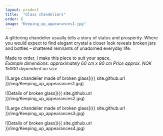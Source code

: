 ```yaml
---
layout: product
title:  "Glass chandeliers"
order: 6
image: "Keeping_up_appearances1.jpg"
---
```


A glittering chandelier usually tells a story of status and prosperity. Where you would expect to find elegant crystal a closer look reveals broken jars and bottles – shattered remnants of unadorned everyday life.

Made to order, I make this piece to suit your space.  
*Example dimensions: approximately 60 cm x 80 cm*
*Price approx. NOK 15000 dependent on size*

![Large chandelier made of broken glass]({{ site.github.url }}/img/Keeping_up_appearances1.jpg)
 
![Details of broken glass]({{ site.github.url }}/img/Keeping_up_appearances2.jpg)

![Large chandelier made of broken glass]({{ site.github.url }}/img/Keeping_up_appearances3.jpg)

![Details of broken glass]({{ site.github.url }}/img/Keeping_up_appearances4.jpg)
